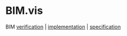 # BIM.vis
BIM [verification](/tree/master/verification/README.md) | [implementation](/tree/master/implementation/README.md) | [specification](/tree/master/specification/README.md)

